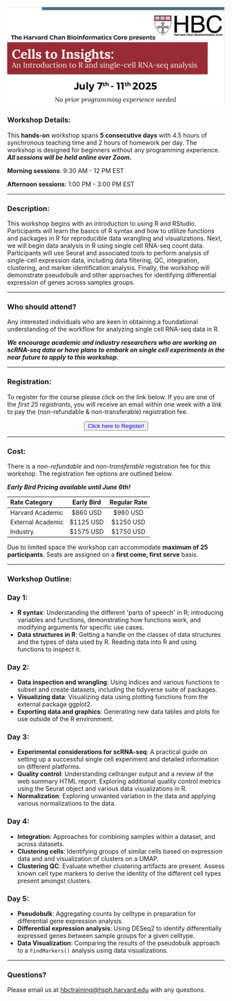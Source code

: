 <p align="center">
<img src="assets/images/cells_to_insights.png" width="1000">
</p>



### **Workshop Details:**
This **hands-on** workshop spans **5 consecutive days** with 4.5 hours of synchronous teaching time and 2 hours of homework per day. The workshop is designed for beginners without any programming experience. ***All sessions will be held online over Zoom.***

**Morning sessions**: 9:30 AM - 12 PM EST

**Afternoon sessions**: 1:00 PM - 3:00 PM EST

---

### **Description:**
This workshop begins with an introduction to using R and RStudio. Participants will learn the basics of R syntax and how to utlilize functions and packages in R for reproducible data wrangling and visualizations. Next, we will begin data analysis in R using single cell RNA-seq count data. Participants will use Seurat and associated tools to perform analysis of single-cell expression data, including data filtering, QC, integration, clustering, and marker identification analysis. Finally, the workshop will demonstrate pseudobulk and other approaches for identifying differential expression of genes across samples groups.

---

### **Who should attend?**

Any interested individuals who are keen in obtaining a foundational understanding of the workflow for analyzing single cell RNA-seq data in R. 

***We encourage academic and industry researchers who are working on scRNA-seq data or have plans to embark on single cell experiments in the near future to apply to this workshop.***

---

### **Registration:**
To register for the course please click on the link below. If you are one of the *first 25 registrants*, you will receive an email within one week with a link to pay the (non-refundable & non-transferable) registration fee.

<!--
<div style="text-align:center">
	 <a><button name="button" style = "color: red" >Registration is now closed!</button></a>
</div>

-->

<div style="text-align:center">
	 <a><button name="button" style = "color: blue" onclick="location.href='https://harvard.az1.qualtrics.com/jfe/form/SV_9MFlOEFb3W5AfBA'">Click here to Register!</button></a>
</div>


<!-- This content will not appear in the rendered Markdown -->


---

### **Cost:**

There is a _non-refundable_ and _non-transferable_ registration fee for this workshop. The registration fee options are outlined below.

***Early Bird Pricing available until June 6th!***

| Rate Category | Early Bird  | Regular Rate| 
|:---------------|:-------------:|:-------------:|
| Harvard Academic  | $860 USD | $960 USD |
| External Academic | $1125 USD | $1250 USD |
| Industry | $1575 USD | $1750 USD |


Due to limited space the workshop can accommodate **maximum of 25 participants**. Seats are assigned on a **first come, first serve** basis.

 
---

### **Workshop Outline:**

### **Day 1:**
* **R syntax**: Understanding the different 'parts of speech' in R; introducing variables and functions, demonstrating how functions work, and modifying arguments for specific use cases.
* **Data structures in R**: Getting a handle on the classes of data structures and the types of data used by R. Reading data into R and using functions to inspect it.
  
### **Day 2:**
* **Data inspection and wrangling**: Using indices and various functions to subset and create datasets, including the tidyverse suite of packages.
* **Visualizing data**: Visualizing data using plotting functions from the external package ggplot2.
* **Exporting data and graphics**: Generating new data tables and plots for use outside of the R environment.


### **Day 3:**
* **Experimental considerations for scRNA-seq**: A practical guide on setting up a successful single cell experiment and detailed information on different platforms.
* **Quality control**: Understanding cellranger output and a review of the web summary HTML report. Exploring additional quality control metrics using the Seurat object and various data visualizations in R. 
* **Normalization**: Exploring unwanted variation in the data and applying various normalizations to the data.

### **Day 4:**
* **Integration**: Approaches for combining samples within a dataset, and across datasets.
* **Clustering cells**: Identifying groups of similar cells based on expression data and and visualization of clusters on a UMAP.
* **Clustering QC**: Evaluate whether clustering artifacts are present. Assess known cell type markers to derive the identity of the different cell types present amongst clusters.

### **Day 5:**
* **Pseudobulk**: Aggregating counts by celltype in preparation for differential gene expression analysis.
* **Differential expression analysis**: Using DESeq2 to identify differentially expressed genes between sample groups for a given celltype.
* **Data Visualization**: Comparing the results of the pseudobulk approach to a `FindMarkers()` analysis using data visualizations.


---

### **Questions?**

Please email us at hbctraining@hsph.harvard.edu with any questions.
